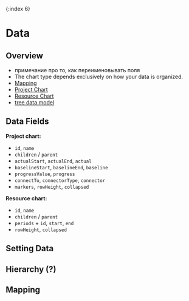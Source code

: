 {:index 6}
# Data

## Overview

* примечание про то, как переименовывать поля
* The chart type depends exclusively on how your data is organized.
* [Mapping](#mapping)
* [Project Chart](Project_Chart)
* [Resource Chart](Resource_Chart)
* [tree data model](../Working_with_Data/Tree_Data_Model)

## Data Fields

**Project chart:**

* `id`, `name`
* `children` / `parent`
* `actualStart`, `actualEnd`, `actual`
* `baselineStart`, `baselineEnd`, `baseline`
* `progressValue`, `progress`
* `connectTo`, `connectorType`, `connector` 
* `markers`, `rowHeight`, `collapsed`

**Resource chart:**

* `id`, `name`
* `children` / `parent`
* `periods` + `id`, `start`, `end`
* `rowHeight`, `collapsed`

## Setting Data

## Hierarchy (?)

## Mapping